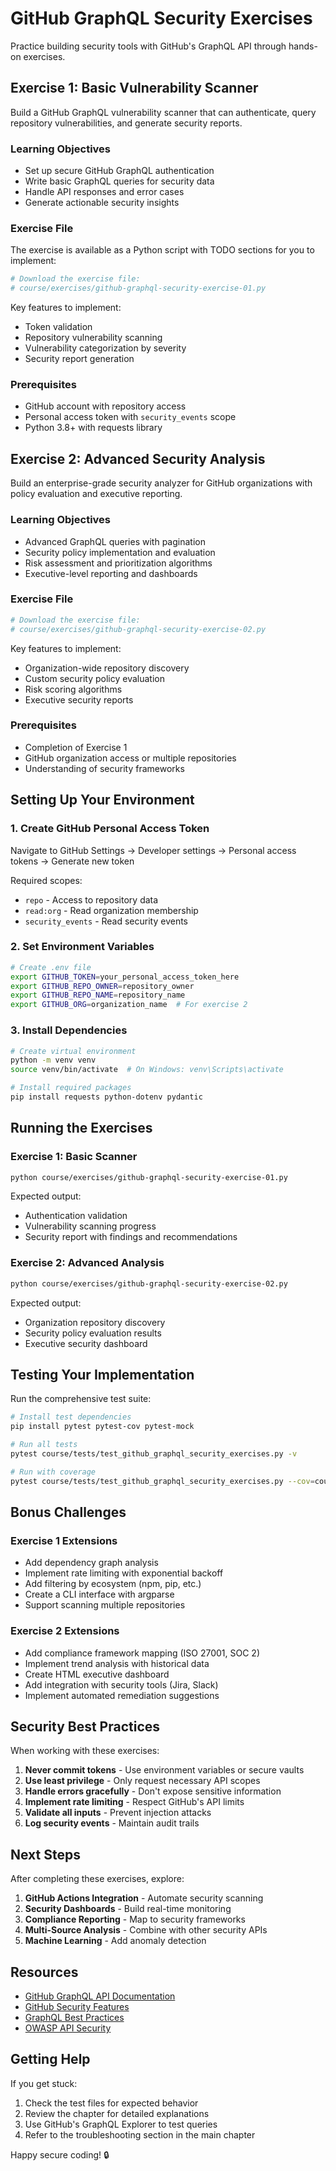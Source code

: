 # GitHub GraphQL Security Exercises

Practice building security tools with GitHub's GraphQL API through hands-on exercises.

## Exercise 1: Basic Vulnerability Scanner

Build a GitHub GraphQL vulnerability scanner that can authenticate, query repository vulnerabilities, and generate security reports.

### Learning Objectives
- Set up secure GitHub GraphQL authentication
- Write basic GraphQL queries for security data
- Handle API responses and error cases
- Generate actionable security insights

### Exercise File
The exercise is available as a Python script with TODO sections for you to implement:

```python
# Download the exercise file:
# course/exercises/github-graphql-security-exercise-01.py
```

Key features to implement:
- Token validation
- Repository vulnerability scanning
- Vulnerability categorization by severity
- Security report generation

### Prerequisites
- GitHub account with repository access
- Personal access token with `security_events` scope
- Python 3.8+ with requests library

## Exercise 2: Advanced Security Analysis

Build an enterprise-grade security analyzer for GitHub organizations with policy evaluation and executive reporting.

### Learning Objectives
- Advanced GraphQL queries with pagination
- Security policy implementation and evaluation
- Risk assessment and prioritization algorithms
- Executive-level reporting and dashboards

### Exercise File
```python
# Download the exercise file:
# course/exercises/github-graphql-security-exercise-02.py
```

Key features to implement:
- Organization-wide repository discovery
- Custom security policy evaluation
- Risk scoring algorithms
- Executive security reports

### Prerequisites
- Completion of Exercise 1
- GitHub organization access or multiple repositories
- Understanding of security frameworks

## Setting Up Your Environment

### 1. Create GitHub Personal Access Token

Navigate to GitHub Settings → Developer settings → Personal access tokens → Generate new token

Required scopes:
- `repo` - Access to repository data
- `read:org` - Read organization membership
- `security_events` - Read security events

### 2. Set Environment Variables

```bash
# Create .env file
export GITHUB_TOKEN=your_personal_access_token_here
export GITHUB_REPO_OWNER=repository_owner
export GITHUB_REPO_NAME=repository_name
export GITHUB_ORG=organization_name  # For exercise 2
```

### 3. Install Dependencies

```bash
# Create virtual environment
python -m venv venv
source venv/bin/activate  # On Windows: venv\Scripts\activate

# Install required packages
pip install requests python-dotenv pydantic
```

## Running the Exercises

### Exercise 1: Basic Scanner
```bash
python course/exercises/github-graphql-security-exercise-01.py
```

Expected output:
- Authentication validation
- Vulnerability scanning progress
- Security report with findings and recommendations

### Exercise 2: Advanced Analysis
```bash
python course/exercises/github-graphql-security-exercise-02.py
```

Expected output:
- Organization repository discovery
- Security policy evaluation results
- Executive security dashboard

## Testing Your Implementation

Run the comprehensive test suite:

```bash
# Install test dependencies
pip install pytest pytest-cov pytest-mock

# Run all tests
pytest course/tests/test_github_graphql_security_exercises.py -v

# Run with coverage
pytest course/tests/test_github_graphql_security_exercises.py --cov=course.exercises --cov-report=html
```

## Bonus Challenges

### Exercise 1 Extensions
- Add dependency graph analysis
- Implement rate limiting with exponential backoff
- Add filtering by ecosystem (npm, pip, etc.)
- Create a CLI interface with argparse
- Support scanning multiple repositories

### Exercise 2 Extensions
- Add compliance framework mapping (ISO 27001, SOC 2)
- Implement trend analysis with historical data
- Create HTML executive dashboard
- Add integration with security tools (Jira, Slack)
- Implement automated remediation suggestions

## Security Best Practices

When working with these exercises:

1. **Never commit tokens** - Use environment variables or secure vaults
2. **Use least privilege** - Only request necessary API scopes
3. **Handle errors gracefully** - Don't expose sensitive information
4. **Implement rate limiting** - Respect GitHub's API limits
5. **Validate all inputs** - Prevent injection attacks
6. **Log security events** - Maintain audit trails

## Next Steps

After completing these exercises, explore:

1. **GitHub Actions Integration** - Automate security scanning
2. **Security Dashboards** - Build real-time monitoring
3. **Compliance Reporting** - Map to security frameworks
4. **Multi-Source Analysis** - Combine with other security APIs
5. **Machine Learning** - Add anomaly detection

## Resources

- [GitHub GraphQL API Documentation](https://docs.github.com/en/graphql)
- [GitHub Security Features](https://docs.github.com/en/code-security)
- [GraphQL Best Practices](https://graphql.org/learn/best-practices/)
- [OWASP API Security](https://owasp.org/www-project-api-security/)

## Getting Help

If you get stuck:

1. Check the test files for expected behavior
2. Review the chapter for detailed explanations
3. Use GitHub's GraphQL Explorer to test queries
4. Refer to the troubleshooting section in the main chapter

Happy secure coding! 🔒